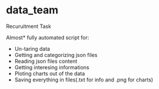 # data_team
Recuruitment Task

Almost* fully automated script for:
- Un-taring data
- Getting and categorizing json files
- Reading json files content
- Getting interesing informations
- Ploting charts out of the data
- Saving everything in files(.txt for info and .png for charts)

